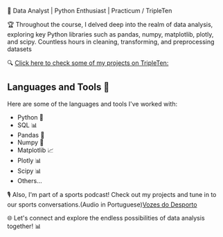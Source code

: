 🚀 Data Analyst | Python Enthusiast | Practicum / TripleTen

🏆 Throughout the course, I delved deep into the realm of data analysis, exploring key Python libraries such as pandas, numpy, matplotlib, plotly, and scipy. Countless hours in cleaning, transforming, and preprocessing datasets

🔍 [Click here to check some of my projects on TripleTen:](https://github.com/andrewferreira89/ProjetoTripleTen)

## Languages and Tools 🚀

Here are some of the languages and tools I've worked with:

- Python 🐍
- SQL 📊
- Pandas 🐼
- Numpy 🧮
- Matplotlib 📈
- Plotly 📊
- Scipy 📊
- Others... 

🎙️ Also, I'm part of a sports podcast! Check out my projects and tune in to our sports conversations.(Audio in Portuguese)[Vozes do Desporto](https://www.youtube.com/channel/UCiFfMWNpZFjfY_jVY17SaKQ)



🌐 Let's connect and explore the endless possibilities of data analysis together! 📊



<!---
andrewferreira89/andrewferreira89 is a ✨ special ✨ repository because its `README.md` (this file) appears on your GitHub profile.
You can click the Preview link to take a look at your changes.
--->
